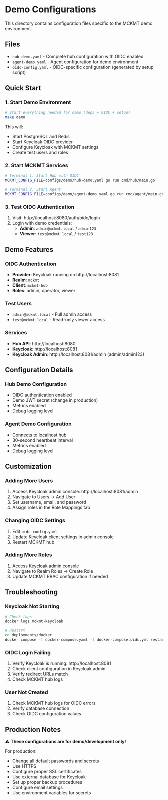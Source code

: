 # Demo Configurations

This directory contains configuration files specific to the MCKMT demo environment.

## Files

- `hub-demo.yaml` - Complete hub configuration with OIDC enabled
- `agent-demo.yaml` - Agent configuration for demo environment
- `oidc-config.yaml` - OIDC-specific configuration (generated by setup script)

## Quick Start

### 1. Start Demo Environment

```bash
# Start everything needed for demo (deps + OIDC + setup)
make demo
```

This will:
- Start PostgreSQL and Redis
- Start Keycloak OIDC provider
- Configure Keycloak with MCKMT settings
- Create test users and roles

### 2. Start MCKMT Services

```bash
# Terminal 1: Start Hub with OIDC
MCKMT_CONFIG_FILE=configs/demo/hub-demo.yaml go run cmd/hub/main.go

# Terminal 2: Start Agent
MCKMT_CONFIG_FILE=configs/demo/agent-demo.yaml go run cmd/agent/main.go
```

### 3. Test OIDC Authentication

1. Visit: http://localhost:8080/auth/oidc/login
2. Login with demo credentials:
   - **Admin**: `admin@mckmt.local` / `admin123`
   - **Viewer**: `test@mckmt.local` / `test123`

## Demo Features

### OIDC Authentication
- **Provider**: Keycloak running on http://localhost:8081
- **Realm**: `mckmt`
- **Client**: `mckmt-hub`
- **Roles**: admin, operator, viewer

### Test Users
- `admin@mckmt.local` - Full admin access
- `test@mckmt.local` - Read-only viewer access

### Services
- **Hub API**: http://localhost:8080
- **Keycloak**: http://localhost:8081
- **Keycloak Admin**: http://localhost:8081/admin (admin/admin123)

## Configuration Details

### Hub Demo Configuration
- OIDC authentication enabled
- Demo JWT secret (change in production)
- Metrics enabled
- Debug logging level

### Agent Demo Configuration
- Connects to localhost hub
- 30-second heartbeat interval
- Metrics enabled
- Debug logging level

## Customization

### Adding More Users
1. Access Keycloak admin console: http://localhost:8081/admin
2. Navigate to Users → Add User
3. Set username, email, and password
4. Assign roles in the Role Mappings tab

### Changing OIDC Settings
1. Edit `oidc-config.yaml`
2. Update Keycloak client settings in admin console
3. Restart MCKMT hub

### Adding More Roles
1. Access Keycloak admin console
2. Navigate to Realm Roles → Create Role
3. Update MCKMT RBAC configuration if needed

## Troubleshooting

### Keycloak Not Starting
```bash
# Check logs
docker logs mckmt-keycloak

# Restart
cd deployments/docker
docker compose -f docker-compose.yaml -f docker-compose.oidc.yml restart keycloak
```

### OIDC Login Failing
1. Verify Keycloak is running: http://localhost:8081
2. Check client configuration in Keycloak admin
3. Verify redirect URLs match
4. Check MCKMT hub logs

### User Not Created
1. Check MCKMT hub logs for OIDC errors
2. Verify database connection
3. Check OIDC configuration values

## Production Notes

⚠️ **These configurations are for demo/development only!**

For production:
- Change all default passwords and secrets
- Use HTTPS
- Configure proper SSL certificates
- Use external database for Keycloak
- Set up proper backup procedures
- Configure email settings
- Use environment variables for secrets
